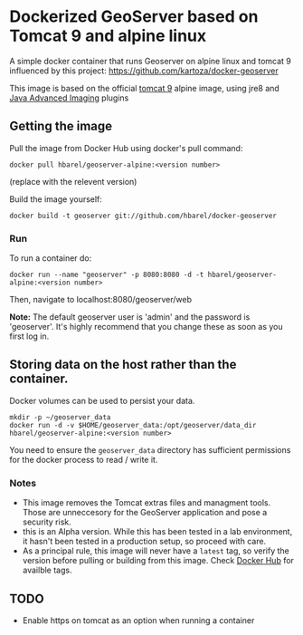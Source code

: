 # Dockerized GeoServer based on Tomcat 9 and alpine linux

A simple docker container that runs Geoserver on alpine linux and tomcat 9 influenced 
by this project: https://github.com/kartoza/docker-geoserver

This image is based on the official [tomcat 9](https://hub.docker.com/_/tomcat/) alpine image,
using jre8 and [Java Advanced Imaging](https://java.net/projects/jai) plugins

## Getting the image

Pull the image from Docker Hub using docker's pull command:

```shell
docker pull hbarel/geoserver-alpine:<version number>
```
(replace <version number> with the relevent version)


Build the image yourself:

```shell
docker build -t geoserver git://github.com/hbarel/docker-geoserver
```

### Run

To run a container do:
```shell
docker run --name "geoserver" -p 8080:8080 -d -t hbarel/geoserver-alpine:<version number>
```

Then, navigate to localhost:8080/geoserver/web

**Note:** The default geoserver user is 'admin' and the password is 'geoserver'.
It's highly recommend that you change these as soon as you first log in.

## Storing data on the host rather than the container.
Docker volumes can be used to persist your data.

```shell
mkdir -p ~/geoserver_data
docker run -d -v $HOME/geoserver_data:/opt/geoserver/data_dir hbarel/geoserver-alpine:<version number>
```

You need to ensure the ``geoserver_data`` directory has sufficient permissions
for the docker process to read / write it.

### Notes
* This image removes the Tomcat extras files and managment tools. Those are unneccesory for 
the GeoServer application and pose a security risk.
* this is an Alpha version. While this has been tested in a lab environment, it hasn't been
tested in a production setup, so proceed with care.
* As a principal rule, this image will never have a ```latest``` tag, so verify the version
before pulling or building from this image. Check [Docker Hub](https://hub.docker.com/r/hbarel/geoserver-alpine/tags/)
for availble tags.

## TODO
* Enable https on tomcat as an option when running a container
